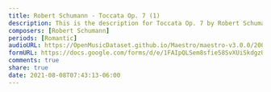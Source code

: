 ```yaml
---
title: Robert Schumann - Toccata Op. 7 (1)
description: This is the description for Toccata Op. 7 by Robert Schumann
composers: [Robert Schumann]
periods: [Romantic]
audioURL: https://OpenMusicDataset.github.io/Maestro/maestro-v3.0.0/2006/MIDI-Unprocessed_06_R1_2006_01-04_ORIG_MID--AUDIO_06_R1_2006_02_Track02_wav.midi
formURL: https://docs.google.com/forms/d/e/1FAIpQLSem8sfie58SvXUiSkdgzU3Y9aTG7kG2zFc_bJLESilwPDj8Jw/viewform
comments: true
share: true
date: 2021-08-08T07:43:13-06:00
---
```

